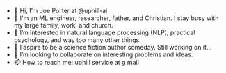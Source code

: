 - 👋 Hi, I’m Joe Porter at @uphill-ai
- 🧠 I'm an ML engineer, researcher, father, and Christian. I stay busy with my large family, work, and church.
- 👀 I’m interested in natural language processing (NLP), practical psychology, and way too many other things.
- 📖 I aspire to be a science fiction author someday. Still working on it...
- 💞️ I’m looking to collaborate on interesting problems and ideas.
- 📫 How to reach me: uphill service at g mail



<!---
uphill-ai/uphill-ai is a ✨ special ✨ repository because its `README.md` (this file) appears on your GitHub profile.
You can click the Preview link to take a look at your changes.

- 🌱 I’m currently learning Mandarin Chinese (Duolingo)
--->
